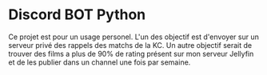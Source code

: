 # Discord BOT Python 

Ce projet est pour un usage personel.
L'un des objectif est d'envoyer sur un serveur privé des rappels des matchs de la KC.
Un autre objectif serait de trouver des films a plus de 90% de rating présent sur mon serveur Jellyfin et de les publier dans un channel une fois par semaine. 
